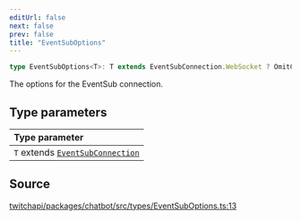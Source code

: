```yaml
---
editUrl: false
next: false
prev: false
title: "EventSubOptions"
---
```


```ts
type EventSubOptions<T>: T extends EventSubConnection.WebSocket ? OmitClientProps<WebSocketConnectionOptions> : OmitClientProps<WebhookConnectionOptions> & Object;
```

The options for the EventSub connection.

## Type parameters

| Type parameter |
| :------ |
| `T` extends [`EventSubConnection`](/api/chatbot/enumerations/eventsubconnection/) |

## Source

[twitchapi/packages/chatbot/src/types/EventSubOptions.ts:13](https://github.com/pablornc/twitchapi//blob/3baa008ac8be1133cbb9253985d5d4cd48b4e780/packages/chatbot/src/types/EventSubOptions.ts#L13)
